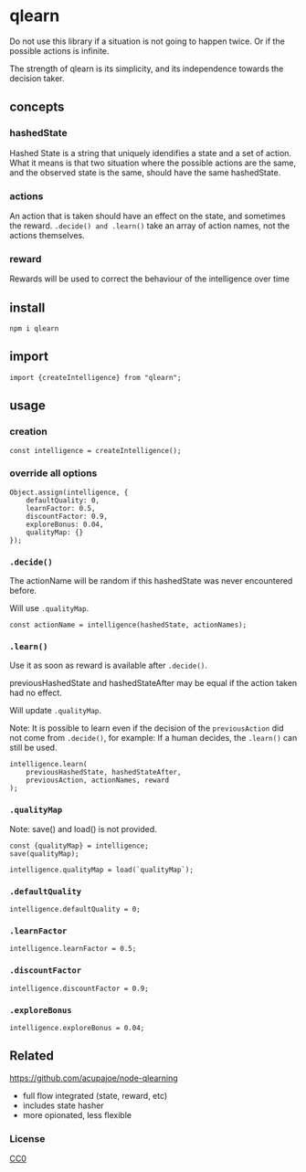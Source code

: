 # qlearn

Do not use this library if a situation is not going to happen twice. Or if the possible actions is infinite.

The strength of qlearn is its simplicity, and its independence towards the decision taker.

## concepts

### hashedState

Hashed State is a string that uniquely idendifies a state and a set of action. What it means is that two situation where the possible actions are the same, and the observed state is the same, should have the same hashedState.

### actions

An action that is taken should have an effect on the state, and sometimes the reward. `.decide() and .learn()` take an array of action names, not the actions themselves.

### reward

Rewards will be used to correct the behaviour of the intelligence over time


## install

```
npm i qlearn
```

## import

```
import {createIntelligence} from "qlearn";
```

## usage

### creation

```
const intelligence = createIntelligence();
```

### override all options

```
Object.assign(intelligence, {
    defaultQuality: 0,
    learnFactor: 0.5,
    discountFactor: 0.9,
    exploreBonus: 0.04,
    qualityMap: {}
});
```

### `.decide()`

The actionName will be random if this hashedState was never encountered before.

Will use `.qualityMap`.


```
const actionName = intelligence(hashedState, actionNames);
```

### `.learn()`

Use it as soon as reward is available after `.decide()`.

previousHashedState and hashedStateAfter may be equal if the action taken had no effect.

Will update `.qualityMap`.

Note: It is possible to learn even if the decision of the `previousAction` did not come from `.decide()`, for example: If a human decides, the `.learn()` can still be used.

```
intelligence.learn(
    previousHashedState, hashedStateAfter,
    previousAction, actionNames, reward
);
```

### `.qualityMap`

Note: save() and load() is not provided.

```
const {qualityMap} = intelligence;
save(qualityMap);
```

```
intelligence.qualityMap = load(`qualityMap`);
```

### `.defaultQuality`

```
intelligence.defaultQuality = 0;
```

### `.learnFactor`

```
intelligence.learnFactor = 0.5;
```

### `.discountFactor`

```
intelligence.discountFactor = 0.9;
```

### `.exploreBonus`

```
intelligence.exploreBonus = 0.04;
```

## Related

https://github.com/acupajoe/node-qlearning

 * full flow integrated (state, reward, etc)
 * includes state hasher
 * more opionated, less flexible

### License

[CC0](./license.txt)